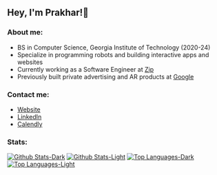 ## Hey, I'm Prakhar!👋

### About me:
- BS in Computer Science, Georgia Institute of Technology (2020-24)
- Specialize in programming robots and building interactive apps and websites
- Currently working as a Software Engineer at [Zip](https://ziphq.com)
- Previously built private advertising and AR products at [Google](https://about.google)

### Contact me:
- [Website](https://prakharmittal.com)
- [LinkedIn](https://linkedin.com/in/mittalprakhar)
- [Calendly](https://calendly.com/prakharmittal)

### Stats:
[![Github Stats-Dark](https://github-readme-stats-beige-gamma-12.vercel.app/api?username=mittalprakhar&show_icons=true&count_private=true&hide=stars&hide_rank=true&include_all_commits=true&number_format=long&line_height=29&custom_title=GitHub%20Stats&theme=dark#gh-dark-mode-only)](https://github-readme-stats-beige-gamma-12.vercel.app/api?username=mittalprakhar&show_icons=true&count_private=true&hide=stars&hide_rank=true&include_all_commits=true&number_format=long&line_height=29&custom_title=GitHub%20Stats&theme=dark#gh-dark-mode-only)
[![Github Stats-Light](https://github-readme-stats-beige-gamma-12.vercel.app/api?username=mittalprakhar&show_icons=true&count_private=true&hide=stars&hide_rank=true&include_all_commits=true&number_format=long&line_height=29&custom_title=GitHub%20Stats&theme=default#gh-light-mode-only)](https://github-readme-stats-beige-gamma-12.vercel.app/api?username=mittalprakhar&show_icons=true&count_private=true&hide=stars&hide_rank=true&include_all_commits=true&number_format=long&line_height=29&custom_title=GitHub%20Stats&theme=default#gh-light-mode-only)
[![Top Languages-Dark](https://github-readme-stats-beige-gamma-12.vercel.app/api/top-langs/?username=mittalprakhar&count_private=true&layout=compact&langs_count=8&count_weight=0.5&size_weight=0.5&hide=jupyter%20notebook,tex,shell,scss,makefile,verilog&theme=dark#gh-dark-mode-only)](https://github-readme-stats-beige-gamma-12.vercel.app/api/top-langs/?username=mittalprakhar&count_private=true&layout=compact&langs_count=8&count_weight=0.5&size_weight=0.5&hide=jupyter%20notebook,tex,shell,scss,makefile,verilog&theme=dark#gh-dark-mode-only)
[![Top Languages-Light](https://github-readme-stats-beige-gamma-12.vercel.app/api/top-langs/?username=mittalprakhar&count_private=true&layout=compact&langs_count=8&count_weight=0.5&size_weight=0.5&hide=jupyter%20notebook,tex,shell,scss,makefile,verilog&theme=default#gh-light-mode-only)](https://github-readme-stats-beige-gamma-12.vercel.app/api/top-langs/?username=mittalprakhar&count_private=true&layout=compact&langs_count=8&count_weight=0.5&size_weight=0.5&hide=jupyter%20notebook,tex,shell,scss,makefile,verilog&theme=default#gh-light-mode-only)
